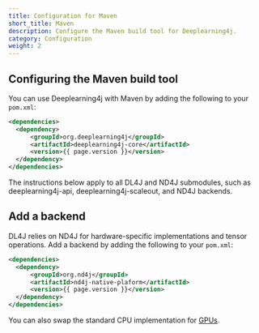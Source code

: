 ```yaml
---
title: Configuration for Maven
short_title: Maven
description: Configure the Maven build tool for Deeplearning4j.
category: Configuration
weight: 2
---
```


## Configuring the Maven build tool

You can use Deeplearning4j with Maven by adding the following to your `pom.xml`:
```xml
<dependencies>
  <dependency>
      <groupId>org.deeplearning4j</groupId>
      <artifactId>deeplearning4j-core</artifactId>
      <version>{{ page.version }}</version>
  </dependency>
</dependencies>
```

The instructions below apply to all DL4J and ND4J submodules, such as deeplearning4j-api, deeplearning4j-scaleout, and ND4J backends.

## Add a backend

DL4J relies on ND4J for hardware-specific implementations and tensor operations. Add a backend by adding the following to your `pom.xml`:
```xml
<dependencies>
  <dependency>
      <groupId>org.nd4j</groupId>
      <artifactId>nd4j-native-plaform</artifactId>
      <version>{{ page.version }}</version>
  </dependency>
</dependencies>
```

You can also swap the standard CPU implementation for [GPUs](./deeplearning4j-config-gpu-cpu).